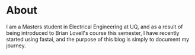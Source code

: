 # About

I am a Masters student in Electrical Engineering at UQ, and as a result of being introduced to Brian Lovell's course this semester, I have recently started using fastai, and the purpose of this blog is simply to document my journey.

